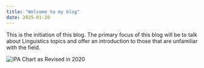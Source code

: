 ```yaml
---
title: "Welcome to my blog"
date: 2025-01-20
---
```


This is the initiation of this blog. The primary focus of this blog will be to talk about Linguistics topics and offer an introduction to those that are unfamiliar with the field.

![IPA Chart as Revised in 2020](https://cuttlefish27.github.io/Linguistics/assets/IPA_Kiel_2020_full.jpg)
